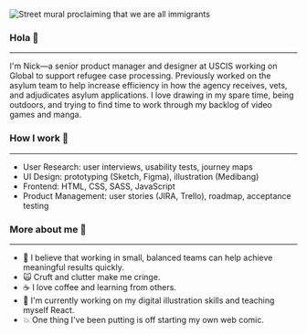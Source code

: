 ![Street mural proclaiming that we are all immigrants](https://pbs.twimg.com/profile_banners/1066593322083463168/1584221574/1500x500)

### Hola 👋
---

I'm Nick—a senior product manager and designer at USCIS working on Global to support refugee case processing. Previously worked on the asylum team to help increase efficiency in how the agency receives, vets, and adjudicates asylum applications. I love drawing in my spare time, being outdoors, and trying to find time to work through my backlog of video games and manga. 

### How I work 💪
---
- User Research: user interviews, usability tests, journey maps
- UI Design: prototyping (Sketch, Figma), illustration (Medibang)
- Frontend: HTML, CSS, SASS, JavaScript
- Product Management: user stories (JIRA, Trello), roadmap, acceptance testing

### More about me 🧐
---
- 🤙 I believe that working in small, balanced teams can help achieve meaningful results quickly.
- 🙀 Cruft and clutter make me cringe.
- ☕️ I love coffee and learning from others.
- 🎨 I'm currently working on my digital illustration skills and teaching myself React.
- 💥 One thing I've been putting is off starting my own web comic.
